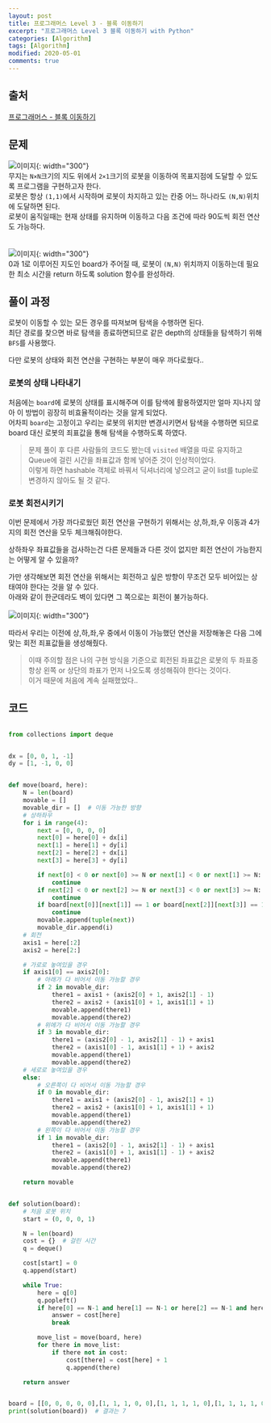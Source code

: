 ```yaml
---
layout: post
title: 프로그래머스 Level 3 - 블록 이동하기
excerpt: "프로그래머스 Level 3 블록 이동하기 with Python"
categories: [Algorithm]
tags: [Algorithm]
modified: 2020-05-01
comments: true
---
```


## 출처
[프로그래머스 - 블록 이동하기](https://programmers.co.kr/learn/courses/30/lessons/60063)


## 문제
![이미지](/img/programmers/block.jpg){: width="300"}
<br>
무지는 `N×N`크기의 지도 위에서 `2×1`크기의 로봇을 이동하여 목표지점에 도달할 수 있도록 프로그램을 구현하고자 한다. <br>
로봇은 항상 `(1,1)`에서 시작하며 로봇이 차지하고 있는 칸중 어느 하나라도 `(N,N)`위치에 도달하면 된다. <br>
로봇이 움직일때는 현재 상태를 유지하며 이동하고 다음 조건에 따라 90도씩 회전 연산도 가능하다. <br><br><br>
![이미지](/img/programmers/block-rotate.jpg){: width="300"}
<br>
0과 1로 이루어진 지도인 board가 주어질 때, 로봇이 `(N,N)` 위치까지 이동하는데 필요한 최소 시간을 return 하도록 solution 함수를 완성하라.

## 풀이 과정
로봇이 이동할 수 있는 모든 경우를 따져보며 탐색을 수행하면 된다. <br>
최단 경로를 찾으면 바로 탐색을 종료하면되므로 같은 depth의 상태들을 탐색하기 위해 `BFS`를 사용했다. <br>

다만 로봇의 상태와 회전 연산을 구현하는 부분이 매우 까다로웠다..

### 로봇의 상태 나타내기
처음에는 `board`에 로봇의 상태를 표시해주며 이를 탐색에 활용하였지만 얼마 지나지 않아 이 방법이
굉장히 비효율적이라는 것을 알게 되었다. <br>
어차피 `board`는 고정이고 우리는 로봇의 위치만 변경시키면서 탐색을 수행하면 되므로 board 대신 로봇의 죄표값을 통해 탐색을 수행하도록 하였다.<br>

> 문제 풀이 후 다른 사람들의 코드도 봤는데 `visited` 배열을 따로 유지하고 Queue에 걸린 시간을 좌표값과 함께 넣어준 것이 인상적이었다. <br> 이렇게 하면 hashable 객체로 바꿔서 딕셔너리에 넣으려고 굳이 list를 tuple로 변경하지 않아도 될 것 같다.

### 로봇 회전시키기
이번 문제에서 가장 까다로웠던 회전 연산을 구현하기 위해서는 상,하,좌,우 이동과 4가지의 회전 연산을 모두 체크해줘야한다.

상하좌우 좌표값들을 검사하는건 다른 문제들과 다른 것이 없지만 회전 연산이 가능한지는 어떻게 알 수 있을까? <br>

가만 생각해보면 회전 연산을 위해서는 회전하고 싶은 방향이 무조건 모두 비어있는 상태여야 한다는 것을 알 수 있다.<br> 
아래와 같이 한군데라도 벽이 있다면 그 쪽으로는 회전이 불가능하다.<br><br>
![이미지](/img/programmers/block-example.png){: width="300"}

따라서 우리는 이전에 상,하,좌,우 중에서 이동이 가능했던 연산을 저장해놓은 다음 그에 맞는 회전 죄표값들을 생성해줬다. <br>

> 이때 주의할 점은 나의 구현 방식을 기준으로 회전된 좌표값은 로봇의 두 좌표중 항상 왼쪽 or 상단의 좌표가 먼저 나오도록 생성해줘야 한다는 것이다. <br>이거 때문에 처음에 계속 실패했었다..


## 코드
~~~ python

from collections import deque


dx = [0, 0, 1, -1]
dy = [1, -1, 0, 0]


def move(board, here):
    N = len(board)
    movable = []
    movable_dir = []  # 이동 가능한 방향
    # 상하좌우
    for i in range(4):
        next = [0, 0, 0, 0]
        next[0] = here[0] + dx[i]
        next[1] = here[1] + dy[i]
        next[2] = here[2] + dx[i]
        next[3] = here[3] + dy[i]

        if next[0] < 0 or next[0] >= N or next[1] < 0 or next[1] >= N:
            continue
        if next[2] < 0 or next[2] >= N or next[3] < 0 or next[3] >= N:
            continue
        if board[next[0]][next[1]] == 1 or board[next[2]][next[3]] == 1:
            continue
        movable.append(tuple(next))
        movable_dir.append(i)
    # 회전
    axis1 = here[:2]
    axis2 = here[2:]

    # 가로로 놓여있을 경우
    if axis1[0] == axis2[0]:
        # 아래가 다 비어서 이동 가능할 경우
        if 2 in movable_dir:
            there1 = axis1 + (axis2[0] + 1, axis2[1] - 1)
            there2 = axis2 + (axis1[0] + 1, axis1[1] + 1)
            movable.append(there1)
            movable.append(there2)
        # 위에가 다 비어서 이동 가능할 경우
        if 3 in movable_dir:
            there1 = (axis2[0] - 1, axis2[1] - 1) + axis1
            there2 = (axis1[0] - 1, axis1[1] + 1) + axis2
            movable.append(there1)
            movable.append(there2)
    # 세로로 놓여있을 경우
    else:
        # 오른쪽이 다 비어서 이동 가능할 경우
        if 0 in movable_dir:
            there1 = axis1 + (axis2[0] - 1, axis2[1] + 1)
            there2 = axis2 + (axis1[0] + 1, axis1[1] + 1)
            movable.append(there1)
            movable.append(there2)
        # 왼쪽이 다 비어서 이동 가능할 경우
        if 1 in movable_dir:
            there1 = (axis2[0] - 1, axis2[1] - 1) + axis1
            there2 = (axis1[0] + 1, axis1[1] - 1) + axis2
            movable.append(there1)
            movable.append(there2)

    return movable


def solution(board):
    # 처음 로봇 위치
    start = (0, 0, 0, 1)

    N = len(board)
    cost = {}  # 걸린 시간
    q = deque()

    cost[start] = 0
    q.append(start)

    while True:
        here = q[0]
        q.popleft()
        if here[0] == N-1 and here[1] == N-1 or here[2] == N-1 and here[3] == N-1:
            answer = cost[here]
            break

        move_list = move(board, here)
        for there in move_list:
            if there not in cost:
                cost[there] = cost[here] + 1
                q.append(there)

    return answer


board = [[0, 0, 0, 0, 0],[1, 1, 1, 0, 0],[1, 1, 1, 1, 0],[1, 1, 1, 1, 0],[1, 1, 1, 0, 0]]
print(solution(board))  # 결과는 7

~~~

